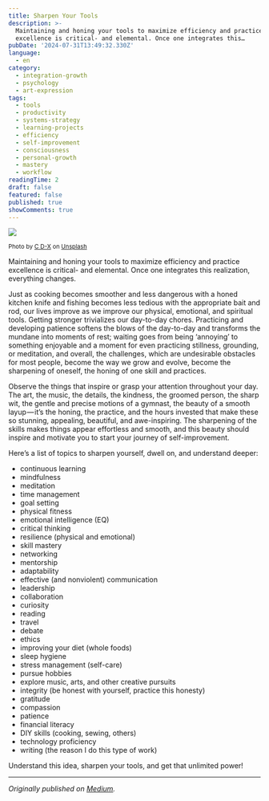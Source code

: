```yaml
---
title: Sharpen Your Tools
description: >-
  Maintaining and honing your tools to maximize efficiency and practice
  excellence is critical- and elemental. Once one integrates this…
pubDate: '2024-07-31T13:49:32.330Z'
language:
  - en
category:
  - integration-growth
  - psychology
  - art-expression
tags:
  - tools
  - productivity
  - systems-strategy
  - learning-projects
  - efficiency
  - self-improvement
  - consciousness
  - personal-growth
  - mastery
  - workflow
readingTime: 2
draft: false
featured: false
published: true
showComments: true
---
```


![](https://cdn-images-1.medium.com/max/800/0*Mh3TRGWhAXK-E0_c)

<small>Photo by [C D-X](https://unsplash.com/@cdx2?utm_source=medium&utm_medium=referral) on [Unsplash](https://unsplash.com?utm_source=medium&utm_medium=referral)</small>

Maintaining and honing your tools to maximize efficiency and practice excellence is critical- and elemental. Once one integrates this realization, everything changes.

Just as cooking becomes smoother and less dangerous with a honed kitchen knife and fishing becomes less tedious with the appropriate bait and rod, our lives improve as we improve our physical, emotional, and spiritual tools. Getting stronger trivializes our day-to-day chores. Practicing and developing patience softens the blows of the day-to-day and transforms the mundane into moments of rest; waiting goes from being ‘annoying’ to something enjoyable and a moment for even practicing stillness, grounding, or meditation, and overall, the challenges, which are undesirable obstacles for most people, become the way we grow and evolve, become the sharpening of oneself, the honing of one skill and practices.

Observe the things that inspire or grasp your attention throughout your day. The art, the music, the details, the kindness, the groomed person, the sharp wit, the gentle and precise motions of a gymnast, the beauty of a smooth layup — it’s the honing, the practice, and the hours invested that make these so stunning, appealing, beautiful, and awe-inspiring. The sharpening of the skills makes things appear effortless and smooth, and this beauty should inspire and motivate you to start your journey of self-improvement.

Here’s a list of topics to sharpen yourself, dwell on, and understand deeper:

- continuous learning
- mindfulness
- meditation
- time management
- goal setting
- physical fitness
- emotional intelligence (EQ)
- critical thinking
- resilience (physical and emotional)
- skill mastery
- networking
- mentorship
- adaptability
- effective (and nonviolent) communication
- leadership
- collaboration
- curiosity
- reading
- travel
- debate
- ethics
- improving your diet (whole foods)
- sleep hygiene
- stress management (self-care)
- pursue hobbies
- explore music, arts, and other creative pursuits
- integrity (be honest with yourself, practice this honesty)
- gratitude
- compassion
- patience
- financial literacy
- DIY skills (cooking, sewing, others)
- technology proficiency
- writing (the reason I do this type of work)

Understand this idea, sharpen your tools, and get that unlimited power!

---

_Originally published on [Medium](https://medium.com/@wizards777/sharpen-your-tools-ab027a02e0a5)._
